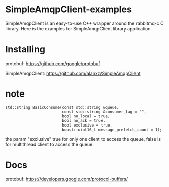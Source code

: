 # SimpleAmqpClient-examples
SimpleAmqpClient is an easy-to-use C++ wrapper around the rabbitmq-c C library. Here is the examples for SimpleAmqpClient library application.

# Installing

protobuf: https://github.com/google/protobuf

SimpleAmqpClient: https://github.com/alanxz/SimpleAmqpClient

# note

    std::string BasicConsume(const std::string &queue,
                             const std::string &consumer_tag = "",
                             bool no_local = true,
                             bool no_ack = true,
                             bool exclusive = true,
                             boost::uint16_t message_prefetch_count = 1);

the param "exclusive" true for only one client to access the queue, false is for multithread client to access the queue.

# Docs
protobuf: https://developers.google.com/protocol-buffers/

